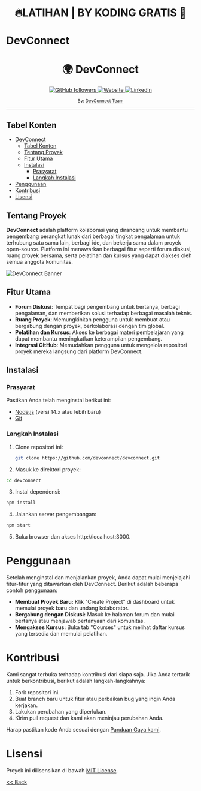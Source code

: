 <div align="center">
  <h1>🔥LATIHAN | BY KODING GRATIS 🤣</h1>
</div>

# DevConnect

<div align="center">
  <h1>🌍 DevConnect</h1>
  <a class="header-badge" target="_blank" href="https://github.com/devconnect">
   <img alt="GitHub followers" src="https://img.shields.io/github/followers/devconnect">
  </a>
  <a class="header-badge" target="_blank" href="https://www.devconnect.com">
    <img alt="Website" src="https://img.shields.io/badge/Website-DevConnect-blue">
  </a>
  <a class="header-badge" target="_blank" href="https://www.linkedin.com/company/devconnect">
    <img alt="LinkedIn" src="https://img.shields.io/badge/LinkedIn-DevConnect-blue">
  </a>

  <sub>By: 
  <a href="https://www.devconnect.com" target="_blank">DevConnect Team</a>
  </sub>
</div>

---

## Tabel Konten

- [DevConnect](#devconnect)
  - [Tabel Konten](#tabel-konten)
  - [Tentang Proyek](#tentang-proyek)
  - [Fitur Utama](#fitur-utama)
  - [Instalasi](#instalasi)
    - [Prasyarat](#prasyarat)
    - [Langkah Instalasi](#langkah-instalasi)
- [Penggunaan](#penggunaan)
- [Kontribusi](#kontribusi)
- [Lisensi](#lisensi)

## Tentang Proyek

**DevConnect** adalah platform kolaborasi yang dirancang untuk membantu pengembang perangkat lunak dari berbagai tingkat pengalaman untuk terhubung satu sama lain, berbagi ide, dan bekerja sama dalam proyek open-source. Platform ini menawarkan berbagai fitur seperti forum diskusi, ruang proyek bersama, serta pelatihan dan kursus yang dapat diakses oleh semua anggota komunitas.

![DevConnect Banner](https://www.example.com/devconnect-banner.png)

## Fitur Utama

- **Forum Diskusi**: Tempat bagi pengembang untuk bertanya, berbagi pengalaman, dan memberikan solusi terhadap berbagai masalah teknis.
- **Ruang Proyek**: Memungkinkan pengguna untuk membuat atau bergabung dengan proyek, berkolaborasi dengan tim global.
- **Pelatihan dan Kursus**: Akses ke berbagai materi pembelajaran yang dapat membantu meningkatkan keterampilan pengembang.
- **Integrasi GitHub**: Memudahkan pengguna untuk mengelola repositori proyek mereka langsung dari platform DevConnect.

## Instalasi

### Prasyarat

Pastikan Anda telah menginstal berikut ini:

- [Node.js](https://nodejs.org/) (versi 14.x atau lebih baru)
- [Git](https://git-scm.com/)

### Langkah Instalasi

1. Clone repositori ini:

   ```bash
   git clone https://github.com/devconnect/devconnect.git

   ```

2. Masuk ke direktori proyek:
   
  ```bash
  cd devconnect

  ```

3. Instal dependensi:
   
  ```bash
  npm install

  ```

4. Jalankan server pengembangan:
   
  ```bash
  npm start

  ```

5. Buka browser dan akses http://localhost:3000.


# Penggunaan

Setelah menginstal dan menjalankan proyek, Anda dapat mulai menjelajahi fitur-fitur yang ditawarkan oleh DevConnect. Berikut adalah beberapa contoh penggunaan:

- **Membuat Proyek Baru:** Klik "Create Project" di dashboard untuk memulai proyek baru dan undang kolaborator.
- **Bergabung dengan Diskusi:** Masuk ke halaman forum dan mulai bertanya atau menjawab pertanyaan dari komunitas.
- **Mengakses Kursus:** Buka tab "Courses" untuk melihat daftar kursus yang tersedia dan memulai pelatihan.

# Kontribusi

Kami sangat terbuka terhadap kontribusi dari siapa saja. Jika Anda tertarik untuk berkontribusi, berikut adalah langkah-langkahnya:

1. Fork repositori ini.
2. Buat branch baru untuk fitur atau perbaikan bug yang ingin Anda kerjakan.
3. Lakukan perubahan yang diperlukan.
4. Kirim pull request dan kami akan meninjau perubahan Anda.

Harap pastikan kode Anda sesuai dengan [Panduan Gaya kami](https://www.gayapanduankami.com).


# Lisensi

Proyek ini dilisensikan di bawah [MIT License](https://www.mitlicense.com).


[<< Back](README.md)
